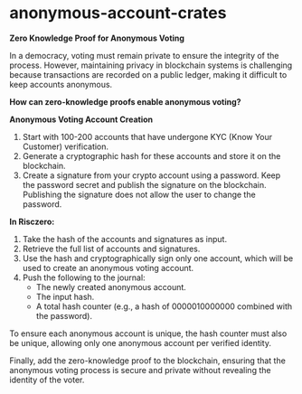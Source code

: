 # anonymous-account-crates


**Zero Knowledge Proof for Anonymous Voting**

In a democracy, voting must remain private to ensure the integrity of the process. However, maintaining privacy in blockchain systems is challenging because transactions are recorded on a public ledger, making it difficult to keep accounts anonymous.

**How can zero-knowledge proofs enable anonymous voting?**

**Anonymous Voting Account Creation**

1. Start with 100-200 accounts that have undergone KYC (Know Your Customer) verification.
2. Generate a cryptographic hash for these accounts and store it on the blockchain.
3. Create a signature from your crypto account using a password. Keep the password secret and publish the signature on the blockchain. Publishing the signature does not allow the user to change the password.

**In Risczero:**

1. Take the hash of the accounts and signatures as input.
2. Retrieve the full list of accounts and signatures.
3. Use the hash and cryptographically sign only one account, which will be used to create an anonymous voting account.
4. Push the following to the journal:
   - The newly created anonymous account.
   - The input hash.
   - A total hash counter (e.g., a hash of 0000010000000 combined with the password).

To ensure each anonymous account is unique, the hash counter must also be unique, allowing only one anonymous account per verified identity.

Finally, add the zero-knowledge proof to the blockchain, ensuring that the anonymous voting process is secure and private without revealing the identity of the voter.
